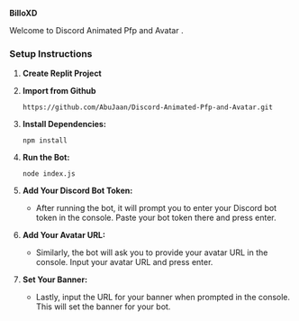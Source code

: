 **BilloXD**

Welcome to Discord Animated Pfp and Avatar
.

### Setup Instructions

1. **Create Replit Project**
  
2. **Import from Github**
   ```
   https://github.com/AbuJaan/Discord-Animated-Pfp-and-Avatar.git
   ```

3. **Install Dependencies:**
   ```
   npm install
   ```

4. **Run the Bot:**
   ```
   node index.js
   ```

5. **Add Your Discord Bot Token:**
   - After running the bot, it will prompt you to enter your Discord bot token in the console. Paste your bot token there and press enter.

6. **Add Your Avatar URL:**
   - Similarly, the bot will ask you to provide your avatar URL in the console. Input your avatar URL and press enter.

7. **Set Your Banner:**
   - Lastly, input the URL for your banner when prompted in the console. This will set the banner for your bot.
